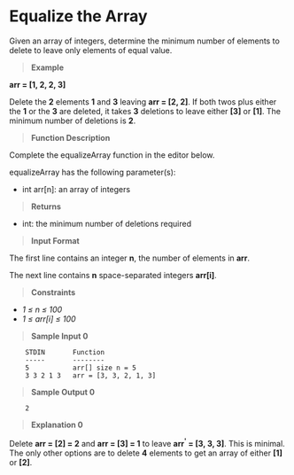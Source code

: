 # Equalize the Array

Given an array of integers, determine the minimum number of elements to 
delete to leave only elements of equal value.

>**Example**

**arr = [1, 2, 2, 3]**

Delete the **2** elements **1** and **3** leaving **arr = [2, 2]**. If both twos plus either the **1** 
or the **3** are deleted, it takes **3** deletions to leave either **[3]** or **[1]**. 
The minimum number of deletions is **2**.

>**Function Description**

Complete the equalizeArray function in the editor below.

equalizeArray has the following parameter(s):

- int arr[n]: an array of integers

>**Returns**

- int: the minimum number of deletions required

>**Input Format**

The first line contains an integer **n**, the number of elements in **arr**.

The next line contains **n** space-separated integers **arr[i]**.

> **Constraints**

- *1 &le; n &le; 100*
- *1 &le; arr[i] &le; 100*


> **Sample Input 0**
```
    STDIN       Function
    -----       --------
    5           arr[] size n = 5
    3 3 2 1 3   arr = [3, 3, 2, 1, 3]
```

> **Sample Output 0**
```
    2
```

> **Explanation 0**

Delete **arr = [2] = 2** and **arr = [3] = 1** to leave 
**arr<sup>'</sup> = [3, 3, 3]**. This is minimal. The only other options are 
to delete **4** elements to get an array of either **[1]** or **[2]**.
